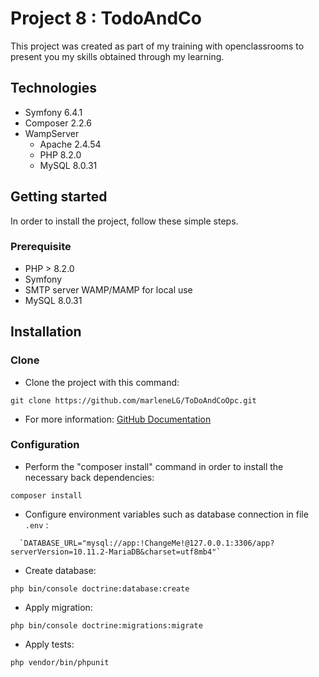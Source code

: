 # Project 8 : TodoAndCo

This project was created as part of my training with openclassrooms to present you my skills obtained through my learning.

## Technologies

- Symfony 6.4.1
- Composer 2.2.6
- WampServer
  - Apache 2.4.54
  - PHP 8.2.0
  - MySQL 8.0.31

## Getting started

In order to install the project, follow these simple steps.

### Prerequisite

- PHP > 8.2.0
- Symfony
- SMTP server WAMP/MAMP for local use
- MySQL 8.0.31

## Installation

### Clone

- Clone the project with this command:

```shell
git clone https://github.com/marleneLG/ToDoAndCoOpc.git
```

- For more information: [GitHub Documentation](https://docs.github.com/fr/repositories/creating-and-managing-repositories/cloning-a-repository)

### Configuration

- Perform the "composer install" command in order to install the necessary back dependencies:

```shell
composer install
```

- Configure environment variables such as database connection in file `.env` :

```shell
  `DATABASE_URL="mysql://app:!ChangeMe!@127.0.0.1:3306/app?serverVersion=10.11.2-MariaDB&charset=utf8mb4"`
```

- Create database:

```shell
php bin/console doctrine:database:create
```

- Apply migration:

```shell
php bin/console doctrine:migrations:migrate
```

- Apply tests:

```shell
php vendor/bin/phpunit
```